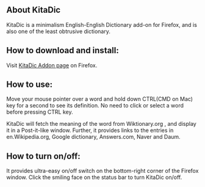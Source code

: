 About KitaDic
---------------
KitaDic is a minimalism English-English Dictionary add-on for Firefox, and is also one of the least obtrusive dictionary.

How to download and install:
----------------
Visit [KitaDic Addon page] on Firefox.


How to use:
-----------
Move your mouse pointer over a word and hold down CTRL(CMD on Mac) key for a second to see its definition. No need to click or select a word before pressing CTRL key. 

KitaDic will fetch the meaning of the word from Wiktionary.org , and display it in a Post-it-like window. Further, it provides links to the entries in en.Wikipedia.org, Google dictionary, Answers.com, Naver and Daum.

How to turn on/off:
----------------------
It provides ultra-easy on/off switch on the bottom-right corner of the Firefox window. Click the smiling face on the status bar to turn KitaDic on/off.

[KitaDic Addon page]: https://addons.mozilla.org/en-US/firefox/addon/kitadic/

